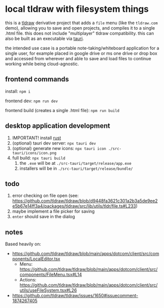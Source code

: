 # local tldraw with filesystem things

this is a [tldraw](https://tldraw.dev) derivative project that adds a `file` menu
(like the `tldraw.com` demo), allowing you to save and open projects, and compiles 
it to a single .html file. this does not include "multiplayer" tldraw compatibility.
this can also be built as an executable via [tauri](https://tauri.app).

the intended use case is a portable note-taking/whiteboard application for a single user, 
for example placed in google drive or ms one drive or drop box and accessed from wherever 
and able to save and load files to continue working while being cloud-agnostic.

## frontend commands

install: `npm i`

frontend dev: `npm run dev`

frontend build (creates a single .html file): `npm run build`

## desktop application development

1. IMPORTANT! install [rust](https://www.rust-lang.org/tools/install)
1. (optional) tauri dev server: `npx tauri dev`
1. (optional) generate new icons: `npx tauri icon ./src-tauri/icons/icon.png`
1. full build: `npx tauri build`
	1. the `.exe` will be at `./src-tauri/target/release/app.exe`
	1. installers will be in `./src-tauri/target/release/bundle/`

## todo

1. error checking on file open (see: https://github.com/tldraw/tldraw/blob/d9448fa3621c301a2b3a5de9ee2e5b67e14ff3a4/packages/tldraw/src/lib/utils/tldr/file.ts#L233)
1. maybe implement a file picker for saving
1. `enter` should save in the dialog

## notes

Based heavily on:

- https://github.com/tldraw/tldraw/blob/main/apps/dotcom/client/src/components/LocalEditor.tsx
  - Menu: https://github.com/tldraw/tldraw/blob/main/apps/dotcom/client/src/components/FileMenu.tsx#L14
  - Actions: https://github.com/tldraw/tldraw/blob/main/apps/dotcom/client/src/utils/useFileSystem.tsx#L26
- https://github.com/tldraw/tldraw/issues/1650#issuecomment-1874267405
